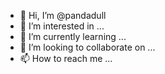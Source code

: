- 👋 Hi, I’m @pandadull
- 👀 I’m interested in ...
- 🌱 I’m currently learning ...
- 💞️ I’m looking to collaborate on ...
- 📫 How to reach me ...

<!---
pandadull/pandadull is a ✨ special ✨ repository because its `README.md` (this file) appears on your GitHub profile.
You can click the Preview link to take a look at your changes.
--->
